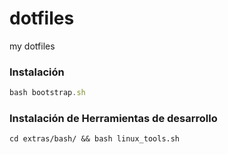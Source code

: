 dotfiles
========

my dotfiles

### Instalación

```js
bash bootstrap.sh
```

### Instalación de Herramientas de desarrollo

```
cd extras/bash/ && bash linux_tools.sh
```
